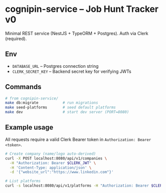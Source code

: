 # cognipin-service – Job Hunt Tracker v0

Minimal REST service (NestJS + TypeORM + Postgres). Auth via Clerk (required).

## Env

- `DATABASE_URL` – Postgres connection string
- `CLERK_SECRET_KEY` – Backend secret key for verifying JWTs

## Commands

```bash
# from cognipin-service/
make db:migrate           # run migrations
make seed-platforms       # seed default platforms
make dev                  # start dev server (PORT=8080)
```

## Example usage

All requests require a valid Clerk Bearer token in `Authorization: Bearer <token>`.

```bash
# Create company (name/logo auto-derived)
curl -X POST localhost:8080/api/v1/companies \
  -H "Authorization: Bearer $CLERK_JWT" \
  -H 'Content-Type: application/json' \
  -d '{"website_url":"https://www.linkedin.com"}'

# List platforms
curl -s localhost:8080/api/v1/platforms -H "Authorization: Bearer $CLERK_JWT"
```


